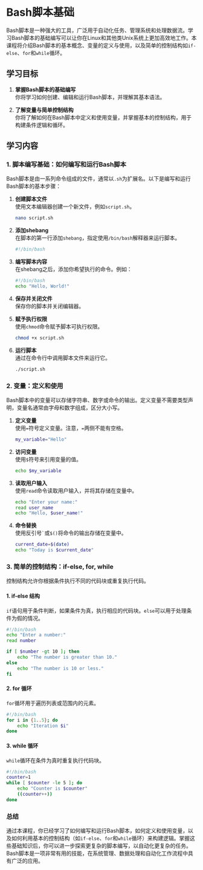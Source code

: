 # Bash脚本基础

Bash脚本是一种强大的工具，广泛用于自动化任务、管理系统和处理数据流。学习Bash脚本的基础编写可以让你在Linux和其他类Unix系统上更加高效地工作。本课程将介绍Bash脚本的基本概念、变量的定义与使用，以及简单的控制结构如`if-else`、`for`和`while`循环。

## 学习目标

1. **掌握Bash脚本的基础编写**  
   你将学习如何创建、编辑和运行Bash脚本，并理解其基本语法。

2. **了解变量与简单控制结构**  
   你将了解如何在Bash脚本中定义和使用变量，并掌握基本的控制结构，用于构建条件逻辑和循环。

## 学习内容

### 1. 脚本编写基础：如何编写和运行Bash脚本

Bash脚本是由一系列命令组成的文件，通常以`.sh`为扩展名。以下是编写和运行Bash脚本的基本步骤：

1. **创建脚本文件**  
   使用文本编辑器创建一个新文件，例如`script.sh`。

   ```bash
   nano script.sh
   ```

2. **添加shebang**  
   在脚本的第一行添加`shebang`，指定使用`/bin/bash`解释器来运行脚本。

   ```bash
   #!/bin/bash
   ```

3. **编写脚本内容**  
   在shebang之后，添加你希望执行的命令。例如：

   ```bash
   #!/bin/bash
   echo "Hello, World!"
   ```

4. **保存并关闭文件**  
   保存你的脚本并关闭编辑器。

5. **赋予执行权限**  
   使用`chmod`命令赋予脚本可执行权限。

   ```bash
   chmod +x script.sh
   ```

6. **运行脚本**  
   通过在命令行中调用脚本文件来运行它。

   ```bash
   ./script.sh
   ```

### 2. 变量：定义和使用

Bash脚本中的变量可以存储字符串、数字或命令的输出。定义变量不需要类型声明，变量名通常由字母和数字组成，区分大小写。

1. **定义变量**  
   使用`=`符号定义变量。注意，`=`两侧不能有空格。

   ```bash
   my_variable="Hello"
   ```

2. **访问变量**  
   使用`$`符号来引用变量的值。

   ```bash
   echo $my_variable
   ```

3. **读取用户输入**  
   使用`read`命令读取用户输入，并将其存储在变量中。

   ```bash
   echo "Enter your name:"
   read user_name
   echo "Hello, $user_name!"
   ```

4. **命令替换**  
   使用反引号`` ` ``或`$()`将命令的输出存储在变量中。

   ```bash
   current_date=$(date)
   echo "Today is $current_date"
   ```

### 3. 简单的控制结构：if-else, for, while

控制结构允许你根据条件执行不同的代码块或重复执行代码。

#### 1. **if-else 结构**

`if`语句用于条件判断，如果条件为真，执行相应的代码块。`else`可以用于处理条件为假的情况。

```bash
#!/bin/bash
echo "Enter a number:"
read number

if [ $number -gt 10 ]; then
    echo "The number is greater than 10."
else
    echo "The number is 10 or less."
fi
```

#### 2. **for 循环**

`for`循环用于遍历列表或范围内的元素。

```bash
#!/bin/bash
for i in {1..5}; do
    echo "Iteration $i"
done
```

#### 3. **while 循环**

`while`循环在条件为真时重复执行代码块。

```bash
#!/bin/bash
counter=1
while [ $counter -le 5 ]; do
    echo "Counter is $counter"
    ((counter++))
done
```

### 总结

通过本课程，你已经学习了如何编写和运行Bash脚本，如何定义和使用变量，以及如何利用基本的控制结构（如`if-else`、`for`和`while`循环）来构建逻辑。掌握这些基础知识后，你可以进一步探索更复杂的脚本编写，以自动化更复杂的任务。Bash脚本是一项非常有用的技能，在系统管理、数据处理和自动化工作流程中具有广泛的应用。
